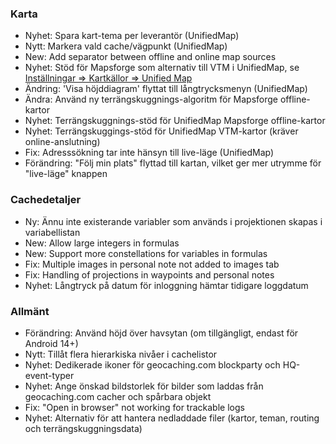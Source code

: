 ### Karta
- Nyhet: Spara kart-tema per leverantör (UnifiedMap)
- Nytt: Markera vald cache/vägpunkt (UnifiedMap)
- New: Add separator between offline and online map sources
- Nyhet: Stöd för Mapsforge som alternativ till VTM i UnifiedMap, se [Inställningar => Kartkällor => Unified Map](cgeo-setting://useMapsforgeInUnifiedMap)
- Ändring: 'Visa höjddiagram' flyttat till långtrycksmenyn (UnifiedMap)
- Ändra: Använd ny terrängskuggnings-algoritm för Mapsforge offline-kartor
- Nyhet: Terrängskuggnings-stöd för UnifiedMap Mapsforge offline-kartor
- Nyhet: Terrängskuggings-stöd för UnifiedMap VTM-kartor (kräver online-anslutning)
- Fix: Adresssökning tar inte hänsyn till live-läge (UnifiedMap)
- Förändring: "Följ min plats" flyttad till kartan, vilket ger mer utrymme för "live-läge" knappen

### Cachedetaljer
- Ny: Ännu inte existerande variabler som används i projektionen skapas i variabellistan
- New: Allow large integers in formulas
- New: Support more constellations for variables in formulas
- Fix: Multiple images in personal note not added to images tab
- Fix: Handling of projections in waypoints and personal notes
- Nyhet: Långtryck på datum för inloggning hämtar tidigare loggdatum

### Allmänt
- Förändring: Använd höjd över havsytan (om tillgängligt, endast för Android 14+)
- Nytt: Tillåt flera hierarkiska nivåer i cachelistor
- Nyhet: Dedikerade ikoner för geocaching.com blockparty och HQ-event-typer
- Nyhet: Ange önskad bildstorlek för bilder som laddas från geocaching.com cacher och spårbara objekt
- Fix: "Open in browser" not working for trackable logs
- Nyhet: Alternativ för att hantera nedladdade filer (kartor, teman, routing och terrängskuggningsdata)
